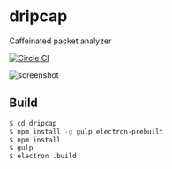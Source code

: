 # dripcap

Caffeinated packet analyzer

[![Circle CI](https://circleci.com/gh/dripcap/dripcap.svg?style=svg)](https://circleci.com/gh/dripcap/dripcap)

![screenshot](https://github.com/h2so5/dripcap/blob/master/images/screenshot.png)

## Build

```bash
$ cd dripcap
$ npm install -g gulp electron-prebuilt
$ npm install
$ gulp
$ electron .build
```
